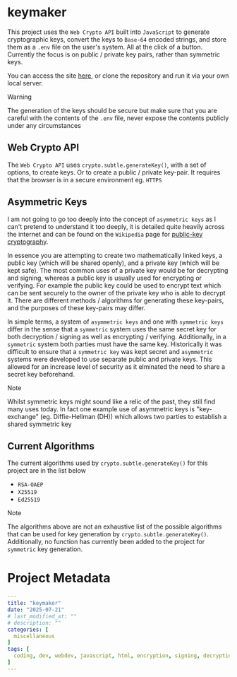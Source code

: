 # keymaker
This project uses the `Web Crypto API` built into `JavaScript` to generate cryptographic keys, convert the keys to `Base-64` encoded strings, and store them as a `.env` file on the user's system. All at the click of a button. Currently the focus is on public / private key pairs, rather than symmetric keys.

You can access the site [here](https://scarletti-ben.github.io/keymaker), or clone the repository and run it via your own local server.

> [!WARNING]
> The generation of the keys should be secure but make sure that you are careful with the contents of the `.env` file, never expose the contents publicly under any circumstances

## Web Crypto API
The `Web Crypto API` uses `crypto.subtle.generateKey()`, with a set of options, to create keys. Or to create a public / private key-pair. It requires that the browser is in a secure environment eg. `HTTPS`

## Asymmetric Keys
I am not going to go too deeply into the concept of `asymmetric keys` as I can't pretend to understand it too deeply, it is detailed quite heavily across the internet and can be found on the `Wikipedia` page for [public-key cryptography](https://en.wikipedia.org/wiki/Public-key_cryptography).

In essence you are attempting to create two mathematically linked keys, a public key (which will be shared openly), and a private key (which will be kept safe). The most common uses of a private key would be for decrypting and signing, whereas a public key is usually used for encrypting or verifying. For example the public key could be used to encrypt text which can be sent securely to the owner of the private key who is able to decrypt it. There are different methods / algorithms for generating these key-pairs, and the purposes of these key-pairs may differ.

In simple terms, a system of `asymmetric keys` and one with `symmetric keys` differ in the sense that a `symmetric` system uses the same secret key for both decryption / signing as well as encrypting / verifying. Additionally, in a `symmetric` system both parties must have the same key. Historically it was difficult to ensure that a `symmetric key` was kept secret and `asymmetric` systems were developed to use separate public and private keys. This allowed for an increase level of security as it elminated the need to share a secret key beforehand.

> [!NOTE]
> Whilst symmetric keys might sound like a relic of the past, they still find many uses today. In fact one example use of asymmetric keys is "key-exchange" (eg. Diffie-Hellman (DH)) which allows two parties to establish a shared symmetric key

## Current Algorithms
The current algorithms used by `crypto.subtle.generateKey()` for this project are in the list below
- `RSA-OAEP`
- `X25519`
- `Ed25519`

> [!NOTE]
> The algorithms above are not an exhaustive list of the possible algorithms that can be used for key generation by `crypto.subtle.generateKey()`. Additionally, no function has currently been added to the project for `symmetric` key generation.

# Project Metadata
```yaml
---
title: "keymaker"
date: "2025-07-21"
# last_modified_at: ""
# description: ""
categories: [
  miscellaneous
]
tags: [
  coding, dev, webdev, javascript, html, encryption, signing, decryption, cipher, cryptography, private key, public key, key pairs, key-pairs, symmetric keys, asymmetric keys, cryptographic algorithms, web crypto api, base64, .env, environment variables
]
---
```